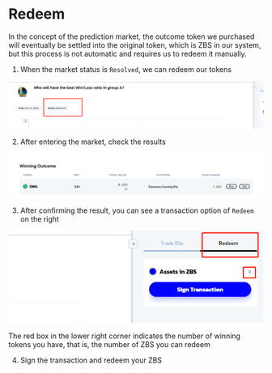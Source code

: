 # Redeem

In the concept of the prediction market, the outcome token we purchased will eventually be settled into the original token, which is ZBS in our system, but this process is not automatic and requires us to redeem it manually.

1. When the market status is `Resolved`, we can redeem our tokens

![](https://raw.githubusercontent.com/Whisker17/ImageStoreService/main/image-20211019135921755.png)

2. After entering the market, check the results

![](https://raw.githubusercontent.com/Whisker17/ImageStoreService/main/image-20211019140324466.png)

3. After confirming the result, you can see a transaction option of `Redeem` on the right

![](https://raw.githubusercontent.com/Whisker17/ImageStoreService/main/image-20211019140154051.png)

The red box in the lower right corner indicates the number of winning tokens you have, that is, the number of ZBS you can redeem

4. Sign the transaction and redeem your ZBS
